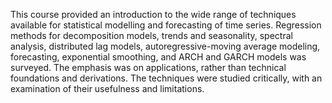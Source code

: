 This course provided an introduction to the wide range of techniques available for statistical modelling and forecasting of time series. Regression methods for decomposition models, trends and seasonality, spectral analysis, distributed lag models, autoregressive-moving average modeling, forecasting, exponential smoothing, and ARCH and GARCH models was surveyed. The emphasis was on applications, rather than technical foundations and derivations. The techniques were studied critically, with an examination of their usefulness and limitations.
